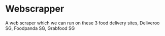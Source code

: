 # Webscrapper
A web scraper which we can run on these 3 food delivery sites, Deliveroo SG, Foodpanda SG, Grabfood SG 
